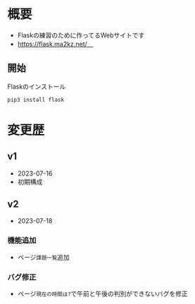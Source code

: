 # 概要
* Flaskの練習のために作ってるWebサイトです
* https://flask.ma2kz.net/　

## 開始
Flaskのインストール
```cmd
pip3 install flask
```

# 変更歴
## v1
* 2023-07-16
* 初期構成

## v2
* 2023-07-18
### 機能追加
* ページ`課題一覧`追加

### バグ修正
  * ページ`現在の時間は?`で午前と午後の判別ができないバグを修正
